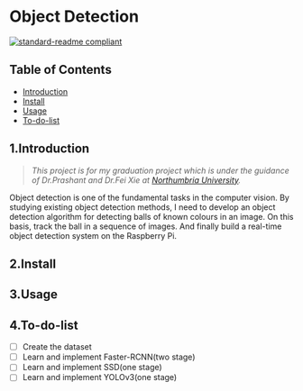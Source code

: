 Object Detection  
==================
[![standard-readme compliant](https://img.shields.io/badge/readme%20style-standard-brightgreen.svg?style=flat-square)](https://github.com/RichardLitt/standard-readme)  

## Table of Contents  
- [Introduction](##1.Introduction  )  
- [Install](##2.Install)  
- [Usage](##3.Usage)  
- [To-do-list](##4.To-do-list)

## 1.Introduction  

> *This project is for my graduation project which is under the guidance of Dr.Prashant and Dr.Fei Xie at [Northumbria University](https://www.northumbria.ac.uk/).*  

Object detection is one of the fundamental tasks in the computer vision. By studying existing object detection methods, 
I need to develop an object detection algorithm for detecting balls of known colours in an image. 
On this basis, track the ball in a sequence of images. And finally build a real-time object detection 
system on the Raspberry Pi.


## 2.Install  



## 3.Usage  



## 4.To-do-list  
- [ ] Create the dataset  
- [ ] Learn and implement Faster-RCNN(two stage)  
- [ ] Learn and implement SSD(one stage)  
- [ ] Learn and implement YOLOv3(one stage)  
